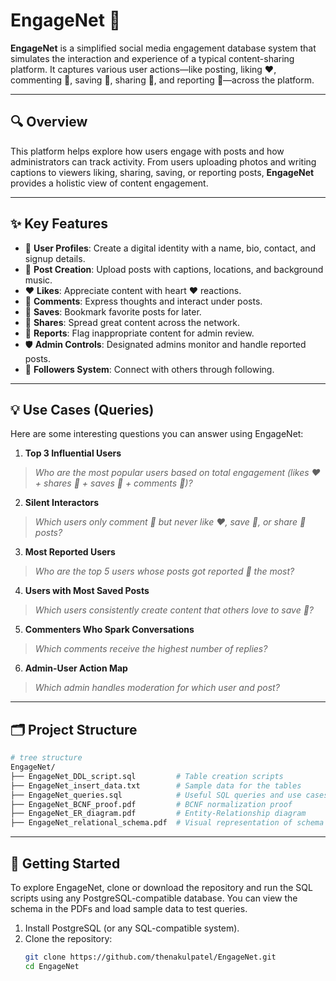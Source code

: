 # EngageNet 📱

**EngageNet** is a simplified social media engagement database system that simulates the interaction and experience of a typical content-sharing platform. It captures various user actions—like posting, liking ❤️, commenting 💬, saving 📌, sharing 🔁, and reporting 🚩—across the platform.

---

## 🔍 Overview

This platform helps explore how users engage with posts and how administrators can track activity. From users uploading photos and writing captions to viewers liking, sharing, saving, or reporting posts, **EngageNet** provides a holistic view of content engagement.

---

## ✨ Key Features

* 📝 **User Profiles**: Create a digital identity with a name, bio, contact, and signup details.
* 📸 **Post Creation**: Upload posts with captions, locations, and background music.
* ❤️ **Likes**: Appreciate content with heart ❤️ reactions.
* 💬 **Comments**: Express thoughts and interact under posts.
* 📌 **Saves**: Bookmark favorite posts for later.
* 🔁 **Shares**: Spread great content across the network.
* 🚩 **Reports**: Flag inappropriate content for admin review.
* 🛡️ **Admin Controls**: Designated admins monitor and handle reported posts.
* 👥 **Followers System**: Connect with others through following.

---

## 💡 Use Cases (Queries)

Here are some interesting questions you can answer using EngageNet:

1. **Top 3 Influential Users**

> *Who are the most popular users based on total engagement (likes ❤️ + shares 🔁 + saves 📌 + comments 💬)?*

2. **Silent Interactors**

> *Which users only comment 💬 but never like ❤️, save 📌, or share 🔁 posts?*

3. **Most Reported Users**

> *Who are the top 5 users whose posts got reported 🚩 the most?*

4. **Users with Most Saved Posts**

> *Which users consistently create content that others love to save 📌?*

5. **Commenters Who Spark Conversations**

> *Which comments receive the highest number of replies?*

6. **Admin-User Action Map**

> *Which admin handles moderation for which user and post?*

---

## 🗂️ Project Structure

```bash
# tree structure
EngageNet/
├── EngageNet_DDL_script.sql         # Table creation scripts
├── EngageNet_insert_data.txt        # Sample data for the tables
├── EngageNet_queries.sql            # Useful SQL queries and use cases
├── EngageNet_BCNF_proof.pdf         # BCNF normalization proof
├── EngageNet_ER_diagram.pdf         # Entity-Relationship diagram
├── EngageNet_relational_schema.pdf  # Visual representation of schema
```

---

## 🚀 Getting Started

To explore EngageNet, clone or download the repository and run the SQL scripts using any PostgreSQL-compatible database. You can view the schema in the PDFs and load sample data to test queries.

1. Install PostgreSQL (or any SQL-compatible system).
2. Clone the repository:
   ```bash
   git clone https://github.com/thenakulpatel/EngageNet.git
   cd EngageNet

